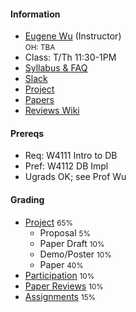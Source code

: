 #### Information 

* [Eugene Wu](http://www.eugenewu.net) (Instructor)     
  <small>OH: TBA</small>   
* Class: T/Th 11:30-1PM
* [Syllabus & FAQ](./syllabus)
* [Slack](https://w6113-f20.slack.com)
* [Project](./projects)
* [Papers](./papers)
* [Reviews Wiki](https://github.com/w6113/w6113.github.io/wiki)


#### Prereqs

* Req: W4111 Intro to DB
* Pref: W4112 DB Impl
* Ugrads OK; see Prof Wu

#### Grading 

* [Project](./projects) <small>65%</small>
  * Proposal <small>5%</small>
  * Paper Draft <small>10%</small>
  * Demo/Poster <small>10%</small>
  * Paper <small>40%</small>
* [Participation](./syllabus#participation)  <small>10%</small>    
* [Paper Reviews](./papers) <small>10%</small>
* [Assignments](./assignments) <small>15%</small>





